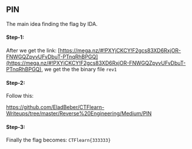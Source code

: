 ## PIN
The main idea finding the flag by IDA.


#### Step-1:
After we get the link:
[https://mega.nz/#!PXYjCKCY!F2gcs83XD6RxjOR-FNWGQZpyvUFvDbuT-PTnqRhBPGQ](https://mega.nz/#!PXYjCKCY!F2gcs83XD6RxjOR-FNWGQZpyvUFvDbuT-PTnqRhBPGQ), we get the the binary file `rev1`

#### Step-2:
Follow this:

https://github.com/EladBeber/CTFlearn-Writeups/tree/master/Reverse%20Engineering/Medium/PIN

#### Step-3:
Finally the flag becomes:
`CTFlearn{333333}`
